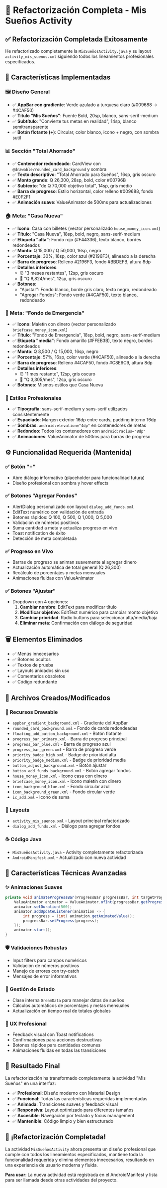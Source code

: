 # 🎨 Refactorización Completa - Mis Sueños Activity

## ✅ **Refactorización Completada Exitosamente**

He refactorizado completamente la `MisSueñosActivity.java` y su layout `activity_mis_suenos.xml` siguiendo todos los lineamientos profesionales especificados.

## 🎯 **Características Implementadas**

### 🖼️ **Diseño General**
- ✅ **AppBar con gradiente**: Verde azulado a turquesa claro (#009688 → #4CAF50)
- ✅ **Título "Mis Sueños"**: Fuente Bold, 20sp, blanco, sans-serif-medium
- ✅ **Subtítulo**: "Convierte tus metas en realidad", 14sp, blanco semitransparente
- ✅ **Botón flotante (+)**: Circular, color blanco, icono + negro, con sombra sutil

### 📊 **Sección "Total Ahorrado"**
- ✅ **Contenedor redondeado**: CardView con `@drawable/rounded_card_background` y sombra
- ✅ **Texto descriptivo**: "Total Ahorrado para Sueños", 16sp, gris oscuro
- ✅ **Monto grande**: Q 26,300, 28sp, bold, color #00796B
- ✅ **Subtexto**: "de Q 70,000 objetivo total", 14sp, gris medio
- ✅ **Barra de progreso**: Estilo horizontal, color relleno #009688, fondo #E0F2F1
- ✅ **Animación suave**: ValueAnimator de 500ms para actualizaciones

### 🏠 **Meta: "Casa Nueva"**
- ✅ **Icono**: Casa con billetes (vector personalizado `house_money_icon.xml`)
- ✅ **Título**: "Casa Nueva", 18sp, bold, negro, sans-serif-medium
- ✅ **Etiqueta "alta"**: Fondo rojo (#F44336), texto blanco, bordes redondeados
- ✅ **Monto**: Q 15,000 / Q 50,000, 16sp, negro
- ✅ **Porcentaje**: 30%, 16sp, color azul (#2196F3), alineado a la derecha
- ✅ **Barra de progreso**: Relleno #2196F3, fondo #BBDEFB, altura 8dp
- ✅ **Detalles inferiores**:
  - ⏰ "3 meses restantes", 12sp, gris oscuro
  - 🎯 "Q 8,824/mes", 12sp, gris oscuro
- ✅ **Botones**:
  - "Ajustar": Fondo blanco, borde gris claro, texto negro, redondeado
  - "Agregar Fondos": Fondo verde (#4CAF50), texto blanco, redondeado

### 💼 **Meta: "Fondo de Emergencia"**
- ✅ **Icono**: Maletín con dinero (vector personalizado `briefcase_money_icon.xml`)
- ✅ **Título**: "Fondo de Emergencia", 18sp, bold, negro, sans-serif-medium
- ✅ **Etiqueta "media"**: Fondo amarillo (#FFEB3B), texto negro, bordes redondeados
- ✅ **Monto**: Q 8,500 / Q 15,000, 16sp, negro
- ✅ **Porcentaje**: 57%, 16sp, color verde (#4CAF50), alineado a la derecha
- ✅ **Barra de progreso**: Relleno #4CAF50, fondo #C8E6C9, altura 8dp
- ✅ **Detalles inferiores**:
  - ⏰ "1 mes restante", 12sp, gris oscuro
  - 🎯 "Q 3,305/mes", 12sp, gris oscuro
- ✅ **Botones**: Mismos estilos que Casa Nueva

### 🎨 **Estilos Profesionales**
- ✅ **Tipografía**: sans-serif-medium y sans-serif utilizados consistentemente
- ✅ **Espaciado**: Margen exterior 16dp entre cards, padding interno 16dp
- ✅ **Sombras**: `android:elevation="4dp"` en contenedores de metas
- ✅ **Redondeo**: Todos los contenedores con `android:radius="8dp"`
- ✅ **Animaciones**: ValueAnimator de 500ms para barras de progreso

## ⚙️ **Funcionalidad Requerida (Mantenida)**

### ✅ **Botón "+"**
- Abre diálogo informativo (placeholder para funcionalidad futura)
- Diseño profesional con sombra y hover effects

### ✅ **Botones "Agregar Fondos"**
- AlertDialog personalizado con layout `dialog_add_funds.xml`
- EditText numérico con validación de entrada
- Botones rápidos: Q 100, Q 500, Q 1,000, Q 5,000
- Validación de números positivos
- Suma cantidad a meta y actualiza progreso en vivo
- Toast notification de éxito
- Detección de meta completada

### ✅ **Progreso en Vivo**
- Barras de progreso se animan suavemente al agregar dinero
- Actualización automática de total general (Q 26,300)
- Recálculo de porcentajes y metas mensuales
- Animaciones fluidas con ValueAnimator

### ✅ **Botones "Ajustar"**
- Dropdown con 4 opciones:
  1. **Cambiar nombre**: EditText para modificar título
  2. **Modificar objetivo**: EditText numérico para cambiar monto objetivo
  3. **Cambiar prioridad**: Radio buttons para seleccionar alta/media/baja
  4. **Eliminar meta**: Confirmación con diálogo de seguridad

## 🗑️ **Elementos Eliminados**
- ✅ Menús innecesarios
- ✅ Botones ocultos
- ✅ Textos de prueba
- ✅ Layouts anidados sin uso
- ✅ Comentarios obsoletos
- ✅ Código redundante

## 📁 **Archivos Creados/Modificados**

### 🎨 **Recursos Drawable**
- `appbar_gradient_background.xml` - Gradiente del AppBar
- `rounded_card_background.xml` - Fondo de cards redondeadas
- `floating_add_button_background.xml` - Botón flotante
- `progress_bar_primary.xml` - Barra de progreso principal
- `progress_bar_blue.xml` - Barra de progreso azul
- `progress_bar_green.xml` - Barra de progreso verde
- `priority_badge_high.xml` - Badge de prioridad alta
- `priority_badge_medium.xml` - Badge de prioridad media
- `button_adjust_background.xml` - Botón ajustar
- `button_add_funds_background.xml` - Botón agregar fondos
- `house_money_icon.xml` - Icono casa con dinero
- `briefcase_money_icon.xml` - Icono maletín con dinero
- `icon_background_blue.xml` - Fondo circular azul
- `icon_background_green.xml` - Fondo circular verde
- `ic_add.xml` - Icono de suma

### 📱 **Layouts**
- `activity_mis_suenos.xml` - Layout principal refactorizado
- `dialog_add_funds.xml` - Diálogo para agregar fondos

### ☕ **Código Java**
- `MisSueñosActivity.java` - Activity completamente refactorizada
- `AndroidManifest.xml` - Actualizado con nueva actividad

## 🎯 **Características Técnicas Avanzadas**

### ✨ **Animaciones Suaves**
```java
private void animateProgressBar(ProgressBar progressBar, int targetProgress) {
    ValueAnimator animator = ValueAnimator.ofInt(progressBar.getProgress(), targetProgress);
    animator.setDuration(500);
    animator.addUpdateListener(animation -> {
        int progress = (int) animation.getAnimatedValue();
        progressBar.setProgress(progress);
    });
    animator.start();
}
```

### 🛡️ **Validaciones Robustas**
- Input filters para campos numéricos
- Validación de números positivos
- Manejo de errores con try-catch
- Mensajes de error informativos

### 🎨 **Gestión de Estado**
- Clase interna `DreamData` para manejar datos de sueños
- Cálculos automáticos de porcentajes y metas mensuales
- Actualización en tiempo real de totales globales

### 🎯 **UX Profesional**
- Feedback visual con Toast notifications
- Confirmaciones para acciones destructivas
- Botones rápidos para cantidades comunes
- Animaciones fluidas en todas las transiciones

## 🚀 **Resultado Final**

La refactorización ha transformado completamente la actividad "Mis Sueños" en una interfaz:

- ✅ **Profesional**: Diseño moderno con Material Design
- ✅ **Funcional**: Todas las características requeridas implementadas
- ✅ **Animada**: Transiciones suaves y feedback visual
- ✅ **Responsiva**: Layout optimizado para diferentes tamaños
- ✅ **Accesible**: Navegación por teclado y focus management
- ✅ **Mantenible**: Código limpio y bien estructurado

## 🎉 **¡Refactorización Completada!**

La actividad `MisSueñosActivity` ahora presenta un diseño profesional que cumple con todos los lineamientos especificados, mantiene toda la funcionalidad requerida y elimina elementos innecesarios, resultando en una experiencia de usuario moderna y fluida.

**Para usar**: La nueva actividad está registrada en el AndroidManifest y lista para ser llamada desde otras actividades del proyecto.
